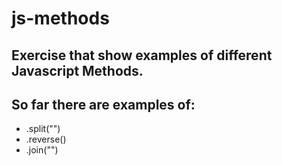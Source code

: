 # js-methods
## Exercise that show examples of different Javascript Methods.

## So far there are examples of:
- .split("")
- .reverse()
- .join("")

